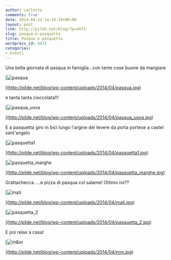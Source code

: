 ```yaml
---
author: carlotta
comments: true
date: 2014-04-21 14:18:19+00:00
layout: post
link: http://pilde.net/blog/?p=4473
slug: pasqua-e-pasquetta
title: Pasqua e pasquetta
wordpress_id: 4473
categories:
- Eventi
---
```


Una bella giornata di pasqua in famiglia...con tante cose buone da mangiare

[![pasqua](http://pilde.net/blog/wp-content/uploads/2014/04/pasqua.jpg)


](http://pilde.net/blog/wp-content/uploads/2014/04/pasqua.jpg)


e tanta tanta cioccolata!!!

[![pasqua_uova](http://pilde.net/blog/wp-content/uploads/2014/04/pasqua_uova.jpg)


](http://pilde.net/blog/wp-content/uploads/2014/04/pasqua_uova.jpg)


E a pasquetta giro in bici lungo l'argine del tevere da porta portese a castel sant'angelo

[![pasquetta1](http://pilde.net/blog/wp-content/uploads/2014/04/pasquetta1.jpg)


](http://pilde.net/blog/wp-content/uploads/2014/04/pasquetta1.jpg)


[![pasquetta_marghe](http://pilde.net/blog/wp-content/uploads/2014/04/pasquetta_marghe.jpg)


](http://pilde.net/blog/wp-content/uploads/2014/04/pasquetta_marghe.jpg)


Grattachecca ....e pizza di pasqua col salame! Ottimo no??

[![mati](http://pilde.net/blog/wp-content/uploads/2014/04/mati.jpg)


](http://pilde.net/blog/wp-content/uploads/2014/04/mati.jpg)


[![pasquetta_2](http://pilde.net/blog/wp-content/uploads/2014/04/pasquetta_2.jpg)


](http://pilde.net/blog/wp-content/uploads/2014/04/pasquetta_2.jpg)


E poi relax a casa!

[![m&m](http://pilde.net/blog/wp-content/uploads/2014/04/mm.jpg)


](http://pilde.net/blog/wp-content/uploads/2014/04/mm.jpg)



